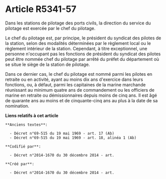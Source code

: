 # Article R5341-57

Dans les stations de pilotage des ports civils, la direction du service du pilotage est exercée par le chef du pilotage.

Le chef du pilotage est, par principe, le président du syndicat des pilotes de la station, selon des modalités déterminées
par le règlement local ou le règlement intérieur de la station. Cependant, à titre exceptionnel, une personne n'occupant pas
les fonctions de président du syndicat des pilotes peut être nommée chef du pilotage par arrêté du préfet du département où
se situe le siège de la station de pilotage.

Dans ce dernier cas, le chef du pilotage est nommé parmi les pilotes en retraite ou en activité, ayant au moins dix ans
d'exercice dans leurs fonctions, ou, à défaut, parmi les capitaines de la marine marchande réunissant au minimum quatre ans
de commandement ou les officiers de marine en retraite ou démissionnaires depuis moins de cinq ans. Il est âgé de quarante
ans au moins et de cinquante-cinq ans au plus à la date de sa nomination.

**Liens relatifs à cet article**

	**Anciens textes**:

	  - Décret n°69-515 du 19 mai 1969 - art. 17 (Ab)
	  - Décret n°69-515 du 19 mai 1969 - art. 18, alinéa 1 (Ab)

	**Codifié par**:

	  - Décret n°2014-1670 du 30 décembre 2014 - art.

	**Créé par**:

	  - Décret n°2014-1670 du 30 décembre 2014 - art.

